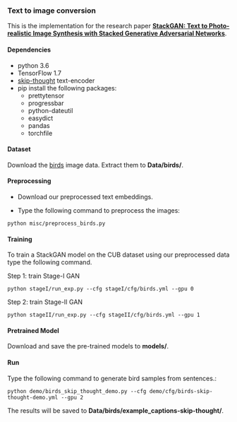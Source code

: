### Text to image conversion
This is the implementation for the research paper [**StackGAN: Text to Photo-realistic Image Synthesis with Stacked Generative Adversarial Networks**](https://arxiv.org/pdf/1612.03242.pdf).   

#### Dependencies
- python 3.6
- TensorFlow 1.7
- [skip-thought](https://github.com/ryankiros/skip-thoughts) text-encoder
- pip install the following packages:
 	- prettytensor
 	- progressbar
 	- python-dateutil
 	- easydict
 	- pandas
 	- torchfile

#### Dataset
Download the [birds](http://www.vision.caltech.edu/visipedia/CUB-200-2011.html)  image data. Extract them to **Data/birds/**.

#### Preprocessing 
- Download our preprocessed text embeddings.

- Type the following command to preprocess the images: 

`python misc/preprocess_birds.py`

#### Training

To train a StackGAN model on the CUB dataset using our preprocessed data type the following command.

Step 1: train Stage-I GAN 

`python stageI/run_exp.py --cfg stageI/cfg/birds.yml --gpu 0`

Step 2: train Stage-II GAN 

`python stageII/run_exp.py --cfg stageII/cfg/birds.yml --gpu 1`

#### Pretrained Model
Download and save the pre-trained models to **models/**.

#### Run
Type the following command to generate bird samples from sentences.: 

`python demo/birds_skip_thought_demo.py --cfg demo/cfg/birds-skip-thought-demo.yml --gpu 2`  

The results will be saved to **Data/birds/example_captions-skip-thought/**. 



